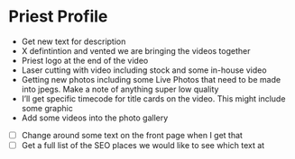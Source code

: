 # Priest Profile

- Get new text for description
- X defintintion and vented we are bringing the videos together
- Priest logo at the end of the video
- Laser cutting with video including stock and some in-house video
- Getting new photos including some Live Photos that need to be made into jpegs. Make a note of anything super low quality
- I’ll get specific timecode for title cards on the video. This might include some graphic
- Add some videos into the photo gallery

- [ ] Change around some text on the front page when I get that
- [ ] Get a full list of the SEO places we would like to see which text at